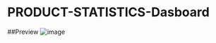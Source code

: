 # PRODUCT-STATISTICS-Dasboard
##Preview
![image](https://user-images.githubusercontent.com/86012214/158966914-3ad01664-9100-4dce-973b-641c6864ea0b.png)
